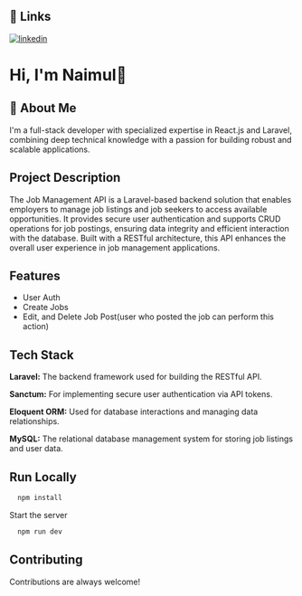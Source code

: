 
## 🔗 Links

[![linkedin](https://img.shields.io/badge/linkedin-0A66C2?style=for-the-badge&logo=linkedin&logoColor=white)](https://www.linkedin.com/in/root07)



# Hi, I'm Naimul👋


## 🚀 About Me
I'm a full-stack developer with specialized expertise in React.js and Laravel, combining deep technical knowledge with a passion for building robust and scalable applications.

## Project Description

The Job Management API is a Laravel-based backend solution that enables employers to manage job listings and job seekers to access available opportunities. It provides secure user authentication and supports CRUD operations for job postings, ensuring data integrity and efficient interaction with the database. Built with a RESTful architecture, this API enhances the overall user experience in job management applications.


## Features

- User Auth
- Create Jobs
- Edit, and Delete Job Post(user who posted the job can perform this action)



## Tech Stack

 **Laravel:** The backend framework used for building the RESTful API.

 **Sanctum:** For implementing secure user authentication via API tokens.

 **Eloquent ORM:** Used for database interactions and managing data relationships.
 
 **MySQL:** The relational database management system for storing job listings and user data.



## Run Locally


```bash
  npm install
```

Start the server

```bash
  npm run dev
```


## Contributing

Contributions are always welcome!



